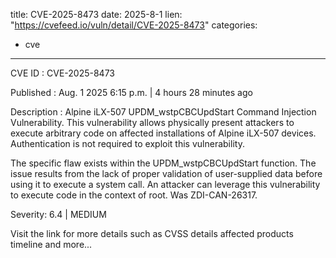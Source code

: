  
title: CVE-2025-8473
date: 2025-8-1
lien: "https://cvefeed.io/vuln/detail/CVE-2025-8473"
categories:
  - cve
---

CVE ID : CVE-2025-8473

Published :  Aug. 1
2025
6:15 p.m. | 4 hours
28 minutes ago

Description : Alpine iLX-507 UPDM_wstpCBCUpdStart Command Injection Vulnerability. This vulnerability allows physically present attackers to execute arbitrary code on affected installations of Alpine iLX-507 devices. Authentication is not required to exploit this vulnerability.

The specific flaw exists within the UPDM_wstpCBCUpdStart function. The issue results from the lack of proper validation of user-supplied data before using it to execute a system call. An attacker can leverage this vulnerability to execute code in the context of root. Was ZDI-CAN-26317.

Severity: 6.4 | MEDIUM

Visit the link for more details
such as CVSS details
affected products
timeline
and more...
